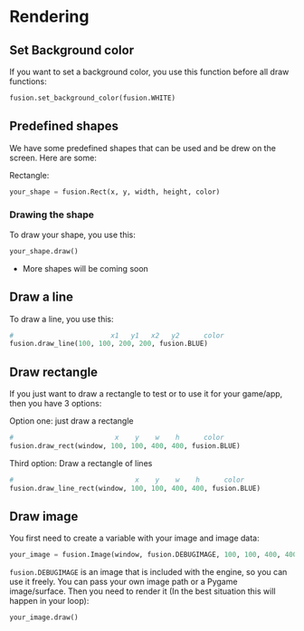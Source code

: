 # Rendering
## Set Background color

If you want to set a background color, you use this function before all draw functions:

```python
fusion.set_background_color(fusion.WHITE)
```


## Predefined shapes

We have some predefined shapes that can be used and be drew on the screen. Here are some:

Rectangle:

```python
your_shape = fusion.Rect(x, y, width, height, color)
```

### Drawing the shape
To draw your shape, you use this:
```python
your_shape.draw()
```

- More shapes will be coming soon


## Draw a line
To draw a line, you use this:

```python
#                        x1   y1   x2   y2      color
fusion.draw_line(100, 100, 200, 200, fusion.BLUE)
```

## Draw rectangle

If you just want to draw a rectangle to test or to use it for your game/app, then you have 3 options:

Option one: just draw a rectangle

```python
#                         x    y    w    h      color
fusion.draw_rect(window, 100, 100, 400, 400, fusion.BLUE)
```

Third option: Draw a rectangle of lines
    
```python
#                              x    y    w    h      color
fusion.draw_line_rect(window, 100, 100, 400, 400, fusion.BLUE)
```


## Draw image

You first need to create a variable with your image and image data:

```python
your_image = fusion.Image(window, fusion.DEBUGIMAGE, 100, 100, 400, 400)
```

`fusion.DEBUGIMAGE` is an image that is included with the engine, so you can use it freely. You can pass your own image path or a Pygame image/surface.
Then you need to render it (In the best situation this will happen in your loop):

```python
your_image.draw()
```


